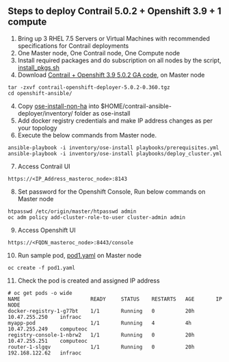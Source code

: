 
## Steps to deploy Contrail 5.0.2 + Openshift 3.9 + 1 compute

1. Bring up 3 RHEL 7.5 Servers or Virtual Machines with recommended specifications for Contrail deployments
2. One Master node, One Contrail node, One Compute node
3. Install required packages and do subscription on all nodes by the script, [install_pkgs.sh]()
4. Download  [Contrail + Openshift 3.9 5.0.2 GA code](https://www.juniper.net/support/downloads/?p=contrail#sw), on Master node
```
tar -zxvf contrail-openshift-deployer-5.0.2-0.360.tgz
cd openshift-ansible/
```
4. Copy [ose-install-non-ha](https://github.com/urao/contrail5_deployments/blob/master/5_0_2_deployments/openshift_3.9/files/ose-install) 
   into $HOME/contrail-ansible-deployer/inventory/ folder as ose-install
5. Add docker registry credentials and make IP address changes as per your topology
6. Execute the below commands from Master node.
```
ansible-playbook -i inventory/ose-install playbooks/prerequisites.yml
ansible-playbook -i inventory/ose-install playbooks/deploy_cluster.yml
```
7. Access Contrail UI
```
https://<IP_Address_masteroc_node>:8143
```
8. Set password for the Openshift Console, Run below commands on Master node
```
htpasswd /etc/origin/master/htpasswd admin
oc adm policy add-cluster-role-to-user cluster-admin admin 
```
9. Access Openshift UI
```
https://<FQDN_masteroc_node>:8443/console
```
10. Run sample pod, [pod1.yaml]() on Master node
```
oc create -f pod1.yaml
```
11. Check the pod is created and assigned IP address
```
# oc get pods -o wide
NAME                       READY     STATUS    RESTARTS   AGE       IP               NODE
docker-registry-1-g77bt    1/1       Running   0          20h       10.47.255.250    infraoc
myapp-pod                  1/1       Running   4          4h        10.47.255.249    computeoc
registry-console-1-nbrw2   1/1       Running   0          20h       10.47.255.251    computeoc
router-1-slgqv             1/1       Running   0          20h       192.168.122.62   infraoc
```
